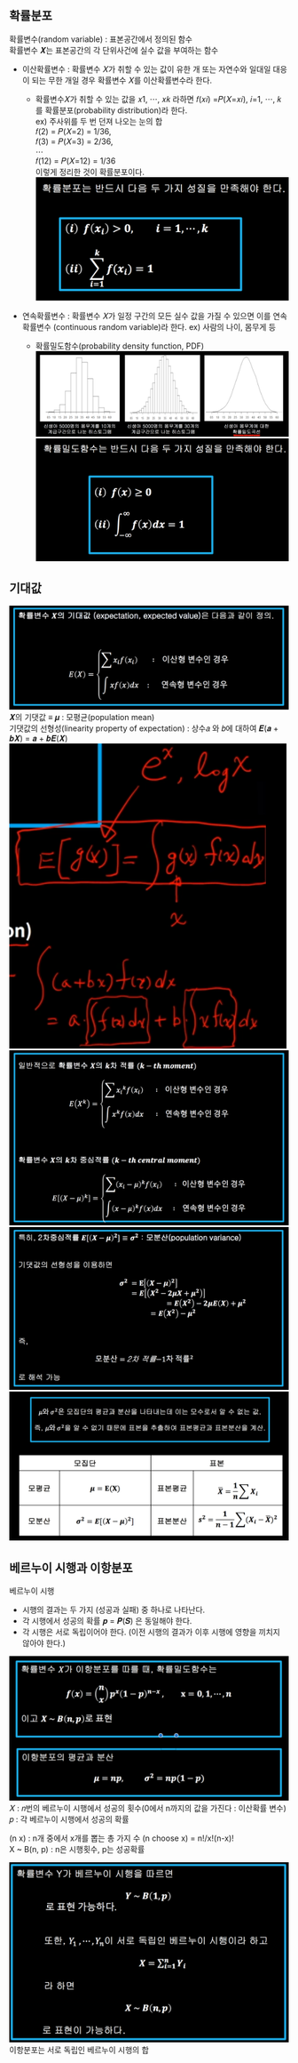 ## 확률분포

확률변수(random variable) : 표본공간에서 정의된 함수    
확률변수 𝑿는 표본공간의 각 단위사건에 실수 값을 부여하는 함수    

- 이산확률변수 : 확률변수 𝑋가 취할 수 있는 값이 유한 개 또는 자연수와 일대일 대응이 되는 무한 개일 경우 확률변수 𝑋를 이산확률변수라 한다.
  - 확률변수𝑋가 취할 수 있는 값을 𝑥1, ⋯, 𝑥𝑘 라하면 𝑓(𝑥𝑖) =𝑃(𝑋=𝑥𝑖), 𝑖=1, ⋯, 𝑘 를 확률분포(probability distribution)라 한다.    
  ex) 주사위를 두 번 던져 나오는 눈의 합    
  𝑓(2) = 𝑃(𝑋=2) = 1/36,      
  𝑓(3) = 𝑃(𝑋=3) = 2/36,     
  ⋯      
  𝑓(12) = 𝑃(𝑋=12) = 1/36    
  이렇게 정리한 것이 확률분포이다.    
  ![week4_1.png](images/week4_1.png)

- 연속확률변수 :  확률변수 𝑋가 일정 구간의 모든 실수 값을 가질 수 있으면 이를 연속확률변수 (continuous random variable)라 한다. ex) 사람의 나이, 몸무게 등
  - 확률밀도함수(probability density function, PDF)    
  ![week4_2.png](images/week4_2.png)    
  ![week4_3.png](images/week4_3.png)

## 기대값

![week4_4.png](images/week4_4.png)
𝑿의 기댓값 ≡ 𝝁 : 모평균(population mean)    
기댓값의 선형성(linearity property of expectation) : 상수𝑎 와 𝑏에 대하여 𝑬(𝒂 + 𝒃𝑿) = 𝒂 + 𝒃𝑬(𝑿)
![week4_5.png](images/week4_5.png)
![week4_6.png](images/week4_6.png)
![week4_7.png](images/week4_7.png)
![week4_8.png](images/week4_8.png)

## 베르누이 시행과 이항분포

베르누이 시행
- 시행의 결과는 두 가지 (성공과 실패) 중 하나로 나타난다.
- 각 시행에서 성공의 확률 𝒑 = 𝑷(𝑺) 은 동일해야 한다.
- 각 시행은 서로 독립이어야 한다. (이전 시행의 결과가 이후 시행에 영향을 끼치지 않아야 한다.)

![week4_9.png](images/week4_9.png)
𝑋 : 𝑛번의 베르누이 시행에서 성공의 횟수(0에서 n까지의 값을 가진다 : 이산확률 변수)     
𝑝 : 각 베르누이 시행에서 성공의 확률

(n x) : n개 중에서 x개를 뽑는 총 가지 수 (n choose x) = n!/x!(n-x)!    
X ~ B(n, p) : n은 시행횟수, p는 성공확률

![week4_10.png](images/week4_10.png)
이항분포는 서로 독립인 베르누이 시행의 합
